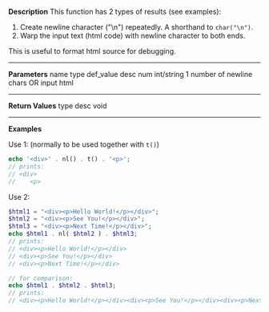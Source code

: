 **Description**
This function has 2 types of results (see examples):

1. Create newline character ("\n") repeatedly. A shorthand to `char("\n")`.
2. Warp the input text (html code) with newline character to both ends.

This is useful to format html source for debugging.

--------
**Parameters**
name	type	def_value	desc
num	int/string	1	number of newline chars OR input html

--------
**Return Values**
type	desc
void

--------
**Examples**

Use 1: (normally to be used together with `t()`)
```php
echo '<div>' . nl() . t() . '<p>';
// prints:
// <div>
//    <p>
```

Use 2:
```php
$html1 = "<div><p>Hello World!</p></div>";
$html2 = "<div><p>See You!</p></div>";
$html3 = "<div><p>Next Time!</p></div>";
echo $html1 . nl( $html2 ) . $html3;
// prints:
// <div><p>Hello World!</p></div>
// <div><p>See You!</p></div>
// <div><p>Next Time!</p></div>

// for comparison:
echo $html1 . $html2 . $html3;
// prints:
// <div><p>Hello World!</p></div><div><p>See You!</p></div><div><p>Next Time!</p></div>
```